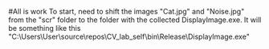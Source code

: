 #All is work
To start, need to shift the images "Сat.jpg" and "Noise.jpg" from the "scr" folder to the folder with the collected DisplayImage.exe.
It will be something like this "C:\Users\User\source\repos\CV_lab_self\bin\Release\DisplayImage.exe"